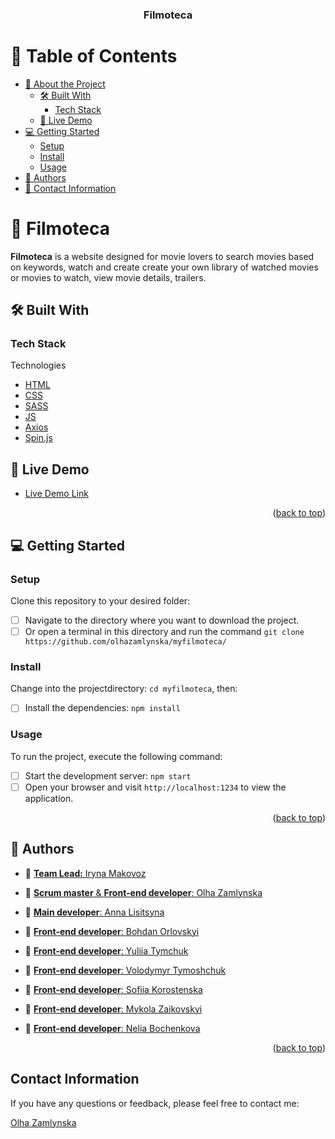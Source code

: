 <a name="readme-top"></a>

<div align="center">
  <h3><b>Filmoteca</b></h3>
</div>

<!-- TABLE OF CONTENTS -->

# 📗 Table of Contents

- [📖 About the Project](#about-project)
  - [🛠 Built With](#built-with)
    - [Tech Stack](#tech-stack)
  - [🚀 Live Demo](#live-demo)
- [💻 Getting Started](#getting-started)
  - [Setup](#setup)
  - [Install](#install)
  - [Usage](#usage)
- [👥 Authors](#authors)
- [🙏 Contact Information](#contact-information)

<!-- PROJECT DESCRIPTION -->

# 📖 Filmoteca <a name="about-project"></a>

**Filmoteca** is a website designed for movie lovers to search movies based on
keywords, watch and create create your own library of watched movies or movies
to watch, view movie details, trailers.

## 🛠 Built With <a name="built-with"></a>

### Tech Stack <a name="tech-stack"></a>

  <p>Technologies</p>
  <ul>
    <li><a href="https://html.spec.whatwg.org/multipage/">HTML</a></li>
    <li><a href="https://ru.wikipedia.org/wiki/CSS">CSS</a></li>
    <li><a href="http://sass-lang.com/">SASS</a></li>
    <li><a href="https://www.ecma-international.org/publications-and-standards/standards/ecma-262/">JS</a></li>
    <li><a href="https://axios-http.com/">Axios</a></li>
    <li><a href="https://spin.js.org/">Spin.js</a></li>
  </ul>

<!-- LIVE DEMO -->

## 🚀 Live Demo <a name="live-demo"></a>

- [Live Demo Link](https://olhazamlynska.github.io/myfilmoteca/)

<p align="right">(<a href="#readme-top">back to top</a>)</p>

<!-- GETTING STARTED -->

## 💻 Getting Started <a name="getting-started"></a>

### Setup

Clone this repository to your desired folder:

- [ ] Navigate to the directory where you want to download the project.
- [ ] Or open a terminal in this directory and run the command
      `git clone https://github.com/olhazamlynska/myfilmoteca/`

### Install

Change into the projectdirectory: `cd myfilmoteca`, then:

- [ ] Install the dependencies: `npm install`

### Usage

To run the project, execute the following command:

- [ ] Start the development server: `npm start`
- [ ] Open your browser and visit `http://localhost:1234` to view the
      application.

<p align="right">(<a href="#readme-top">back to top</a>)</p>

<!-- AUTHORS -->

## 👥 Authors <a name="authors"></a>

- 👤 [**Team Lead:** Iryna Makovoz](https://github.com/IreneCreadora)

- 👤
  [**Scrum master** & **Front-end developer**: Olha Zamlynska](https://github.com/olhazamlynska)

- 👤 [**Main developer**: Anna Lisitsyna](https://github.com/lisitsyna-anna)

- 👤 [**Front-end developer**: Bohdan Orlovskyi](https://github.com/Bohdan100)

- 👤
  [**Front-end developer**: Yuliia Tymchuk](https://github.com/yuliia-tymchuk)

- 👤
  [**Front-end developer**: Volodymyr Tymoshchuk](https://github.com/Vobzilla)

- 👤
  [**Front-end developer**: Sofiia Korostenska](https://github.com/SofiiaKorost)

- 👤 [**Front-end developer**: Mykola Zaikovskyi](https://github.com/mykola1982)

- 👤 [**Front-end developer**: Nelia Bochenkova](https://github.com/Nelia95)

<p align="right">(<a href="#readme-top">back to top</a>)</p>

## Contact Information <a name="contact-information"></a>

If you have any questions or feedback, please feel free to contact me:

[Olha Zamlynska](mailto:olyazamlynska@gmail.com)
